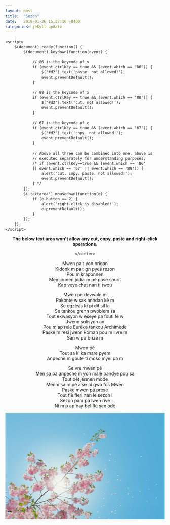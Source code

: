```yaml
---
layout: post
title:  "Sezon"
date:   2019-01-26 15:37:16 -0400
categories: jekyll update
---
```

<html>

<head>
	<script src=
"https://ajax.googleapis.com/ajax/libs/jquery/3.4.1/jquery.min.js">
	</script>
	<style>
		#geek {
			padding: 65px 0;
		}
	</style>

	<script>
		$(document).ready(function() {
			$(document).keydown(function(event) {

				// 86 is the keycode of v
				if (event.ctrlKey == true && (event.which == '86')) {
					$("#d2").text('paste. not allowed!');
					event.preventDefault();
				}

				// 88 is the keycode of x
				if (event.ctrlKey == true && (event.which == '88')) {
					$("#d2").text('cut. not allowed!');
					event.preventDefault();
				}

				// 67 is the keycode of c
				if (event.ctrlKey == true && (event.which == '67')) {
					$("#d2").text('copy. not allowed!');
					event.preventDefault();
				}

				// Above all three can be combined into one, above is
				// executed separately for understanding purposes.
				/* if (event.ctrlKey==true && (event.which == '86'
				|| event.which == '67' || event.which == '88')) {
					alert('cut. copy. paste. not allowed!');
					event.preventDefault();
				} */
			});
			$('textarea').mousedown(function(e) {
				if (e.button == 2) {
					alert('right-click is disabled!');
					e.preventDefault();
				}
			});
		});
	</script>
</head>

<body>
	<center>
			<p id="d1" style="font-weight:bolder">
				The below text area won't allow any cut, copy,
				paste and right-click operations.
			</p>
			<p id="d2" style="color:red"></p>

	</center>
</body>



<p>Mwen pa t yon brigan <br>
Kidonk m pa t gn pyès rezon <br>
Pou m kraponnen <br>
Men jounen jodia m pè pase sourit <br>
Kap veye chat nan ti twou <br> </p>

<p>Mwen pè devwale m <br>
Rakonte w sak anndan kè m <br>
Se egzèsis ki pi difisil la <br>
Se tankou grenn pwoblem sa <br>
Tout ekwasyon w eseye pa fouti fè w <br>
Jwenn solisyon an <br>
Pou m ap rele Eurêka tankou Archimède <br>
Paske m resi jwenn koman pou m livre m <br>
San w pa brize m <br></p>

<p>Mwen pè <br>
Tout sa ki ka mare pyem <br>
Anpeche m goute ti moso myèl pa m <br></p>

<p>Se vre mwen pè <br>
Men sa pa anpeche m yon malè pandye pou sa <br>
Tout bèt jennen mòde <br>
Menm sa m pè a se pi gwo fòs Mwen <br>
Paske mwen pa prese <br>
Tout flè fleri nan lè sezon l <br>
Sezon pam pa lwen rive <br>
Ni m p ap bay bel flè san odè <br> </p>
<img src="/assets/img/sezon.jpg"/>
</html>
